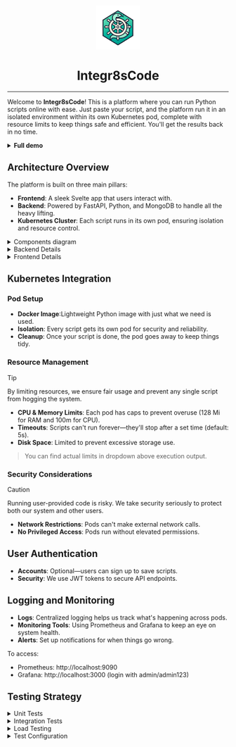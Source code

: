 <p align="center">
 <img src="./files_for_readme/logo.png" alt="Integr8sCode Logo" width="100" height="100">
 <h1 align="center"><b>Integr8sCode</b></h1>
</p>

---

Welcome to **Integr8sCode**! This is a platform where you can run Python scripts online with ease. Just paste your
script, and the platform run it in an isolated environment within its own Kubernetes pod, complete with resource limits
to keep
things safe and efficient. You'll get the results back in no time.


<details>
<summary><b>Full demo</b></summary>
 
https://github.com/user-attachments/assets/5501579f-1478-4374-a7d8-0d65c14a6c33

</details>


## Architecture Overview

The platform is built on three main pillars:

- **Frontend**: A sleek Svelte app that users interact with.
- **Backend**: Powered by FastAPI, Python, and MongoDB to handle all the heavy lifting.
- **Kubernetes Cluster**: Each script runs in its own pod, ensuring isolation and resource control.

<details>
<summary>Components diagram</summary>

<img src="./files_for_readme/components-diagram.png">

</details>

<details>
<summary>Backend Details</summary>

### Script Execution Workflow

Here's how your script gets executed:

1. **Receive Script**: You send your code via the `/execute` endpoint.
2. **Spin Up Pod**: K8s creates a new pod for your script.
3. **Run Script**: Your code is executed in the pod.
4. **Capture Output**: Any output or errors are recorded.
5. **Store Results**: Everything gets saved in MongoDB.
6. **Update Status**: Execution status is updated for you.

### Database Design

MongoDB setup includes an `executions` collection:

- **Fields**:
    - `execution_id`: Unique ID for each execution.
    - `script`: The code provided.
    - `output`: What the script printed out.
    - `errors`: Any errors that occurred.
    - `status`: Whether your script is in the process (`queued`, `running`, `completed`, `failed`).
    - `created_at` and `updated_at`: Timestamps for tracking.

</details>

<details>
<summary>Frontend Details</summary>

### User Interface Components

Svelte app includes:

- **Code Editor**: A place to write or paste Python code.
- **Run Button**: Kick off the execution.
- **Output Area**: See the results or errors from the script.
- **Status Display**: Know if your script is queued, running, or done.

### State Management

- **Stores**: Svelte's built-in stores are used to keep track of your script and its execution status.
- **API Calls**: Functions that talk to backend endpoints and handle responses smoothly.

</details>

## Kubernetes Integration

### Pod Setup

- **Docker Image**:Lightweight Python image with just what we need is used.
- **Isolation**: Every script gets its own pod for security and reliability.
- **Cleanup**: Once your script is done, the pod goes away to keep things tidy.

### Resource Management

> [!TIP]
> By limiting resources, we ensure fair usage and prevent any single script from hogging the system.

- **CPU & Memory Limits**: Each pod has caps to prevent overuse (128 Mi for RAM and 100m for CPU).
- **Timeouts**: Scripts can't run forever—they'll stop after a set time (default: 5s).
- **Disk Space**: Limited to prevent excessive storage use.

> You can find actual limits in dropdown above execution output. 

### Security Considerations

> [!CAUTION]
> Running user-provided code is risky. We take security seriously to protect both our system and other users.

- **Network Restrictions**: Pods can't make external network calls.
- **No Privileged Access**: Pods run without elevated permissions.

## User Authentication

- **Accounts**: Optional—users can sign up to save scripts.
- **Security**: We use JWT tokens to secure API endpoints.

## Logging and Monitoring

- **Logs**: Centralized logging helps us track what's happening across pods.
- **Monitoring Tools**: Using Prometheus and Grafana to keep an eye on system health.
- **Alerts**: Set up notifications for when things go wrong.

To access:

- Prometheus: http://localhost:9090
- Grafana: http://localhost:3000 (login with admin/admin123)

## Testing Strategy

<details>
<summary>Unit Tests</summary>

**Repository Tests**: Testing individual database operations

- Located in `tests/unit/test_repositories/`
- Testing CRUD operations for each model
- Using real MongoDB test instance
- Ensuring data integrity and constraints
- Running with pytest-asyncio for async operations

**Service Tests**: Testing business logic and service layer

- Located in `tests/unit/test_services/`
- Testing service methods independently
- Using actual repositories with test database
- Ensuring proper error handling
- Verifying state changes and data transformations

</details>

<details>
<summary>Integration Tests</summary>

**API Endpoint Tests**: Testing complete HTTP workflows

- Located in `tests/integration/test_api_endpoints.py`
- Testing all REST endpoints
- Using FastAPI TestClient
- Verifying response codes and payloads
- Testing authentication and authorization
- Ensuring proper error responses

**Kubernetes Integration Tests**: Testing pod execution

- Located in `tests/integration/test_k8s_integration.py`
- Testing script execution in pods
- Verifying resource limits and constraints
- Testing cleanup and error scenarios
- Using test Kubernetes cluster

</details>

<details>
<summary>Load Testing</summary>

**Performance Scenarios**: Using Locust for load testing

- Located in `tests/load/`
- Different load profiles:
    - Smoke Test: 1 user, basic functionality
    - Light Load: 10 users, 5 minutes
    - Medium Load: 50 users, 10 minutes
    - Heavy Load: 100 users, 15 minutes
    - Stress Test: 200 users, 30 minutes
- Measuring:
    - Response times
    - Error rates
    - System resource usage
    - Database performance
    - Kubernetes scaling

Main results:

<img src="./files_for_readme/load_testing_results.png">

</details>

<details>
<summary>Test Configuration</summary>

**Environment Setup**:

- `.env.test` for test environment variables
- `pytest.ini` for pytest configuration
- `conftest.py` for shared fixtures
- Docker compose for test dependencies

**Test Database**:

- Separate MongoDB instance for testing
- Fresh database for each test run
- Automated cleanup after tests

**Test Coverage**:

- `pytest-cov` for coverage reporting
- 92% coverage of core functionality
- Coverage reports in HTML and XML

</details>

